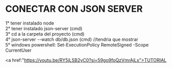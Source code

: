 # CONECTAR CON JSON SERVER
1° tener instalado node <br>
2° tener instalado json-server (cmd) <br>
3° cd a la carpeta del proyecto (cmd) <br>
4° json-server --watch db/db.json (cmd) //tendria que mostrar <br>
5° windows powershell: Set-ExecutionPolicy RemoteSigned -Scope CurrentUser <br>

<a href:"https://youtu.be/RY5jLSB2yC0?si=59go9foQzVmrAjLx">TUTORIAL </a>
